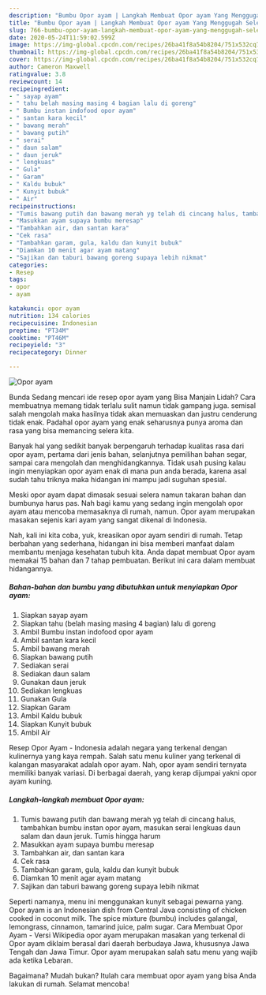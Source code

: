 ```yaml
---
description: "Bumbu Opor ayam | Langkah Membuat Opor ayam Yang Menggugah Selera"
title: "Bumbu Opor ayam | Langkah Membuat Opor ayam Yang Menggugah Selera"
slug: 766-bumbu-opor-ayam-langkah-membuat-opor-ayam-yang-menggugah-selera
date: 2020-05-24T11:59:02.599Z
image: https://img-global.cpcdn.com/recipes/26ba41f8a54b8204/751x532cq70/opor-ayam-foto-resep-utama.jpg
thumbnail: https://img-global.cpcdn.com/recipes/26ba41f8a54b8204/751x532cq70/opor-ayam-foto-resep-utama.jpg
cover: https://img-global.cpcdn.com/recipes/26ba41f8a54b8204/751x532cq70/opor-ayam-foto-resep-utama.jpg
author: Cameron Maxwell
ratingvalue: 3.8
reviewcount: 14
recipeingredient:
- " sayap ayam"
- " tahu belah masing masing 4 bagian lalu di goreng"
- " Bumbu instan indofood opor ayam"
- " santan kara kecil"
- " bawang merah"
- " bawang putih"
- " serai"
- " daun salam"
- " daun jeruk"
- " lengkuas"
- " Gula"
- " Garam"
- " Kaldu bubuk"
- " Kunyit bubuk"
- " Air"
recipeinstructions:
- "Tumis bawang putih dan bawang merah yg telah di cincang halus, tambahkan bumbu instan opor ayam, masukan serai lengkuas daun salam dan daun jeruk. Tumis hingga harum"
- "Masukkan ayam supaya bumbu meresap"
- "Tambahkan air, dan santan kara"
- "Cek rasa"
- "Tambahkan garam, gula, kaldu dan kunyit bubuk"
- "Diamkan 10 menit agar ayam matang"
- "Sajikan dan taburi bawang goreng supaya lebih nikmat"
categories:
- Resep
tags:
- opor
- ayam

katakunci: opor ayam 
nutrition: 134 calories
recipecuisine: Indonesian
preptime: "PT34M"
cooktime: "PT46M"
recipeyield: "3"
recipecategory: Dinner

---
```



![Opor ayam](https://img-global.cpcdn.com/recipes/26ba41f8a54b8204/751x532cq70/opor-ayam-foto-resep-utama.jpg)

Bunda Sedang mencari ide resep opor ayam yang Bisa Manjain Lidah? Cara membuatnya memang tidak terlalu sulit namun tidak gampang juga. semisal salah mengolah maka hasilnya tidak akan memuaskan dan justru cenderung tidak enak. Padahal opor ayam yang enak seharusnya punya aroma dan rasa yang bisa memancing selera kita.

Banyak hal yang sedikit banyak berpengaruh terhadap kualitas rasa dari opor ayam, pertama dari jenis bahan, selanjutnya pemilihan bahan segar, sampai cara mengolah dan menghidangkannya. Tidak usah pusing kalau ingin menyiapkan opor ayam enak di mana pun anda berada, karena asal sudah tahu triknya maka hidangan ini mampu jadi suguhan spesial.

Meski opor ayam dapat dimasak sesuai selera namun takaran bahan dan bumbunya harus pas. Nah bagi kamu yang sedang ingin mengolah opor ayam atau mencoba memasaknya di rumah, namun. Opor ayam merupakan masakan sejenis kari ayam yang sangat dikenal di Indonesia.


Nah, kali ini kita coba, yuk, kreasikan opor ayam sendiri di rumah. Tetap berbahan yang sederhana, hidangan ini bisa memberi manfaat dalam membantu menjaga kesehatan tubuh kita. Anda dapat membuat Opor ayam memakai 15 bahan dan 7 tahap pembuatan. Berikut ini cara dalam membuat hidangannya.

<!--inarticleads1-->

##### Bahan-bahan dan bumbu yang dibutuhkan untuk menyiapkan Opor ayam:

1. Siapkan  sayap ayam
1. Siapkan  tahu (belah masing masing 4 bagian) lalu di goreng
1. Ambil  Bumbu instan indofood opor ayam
1. Ambil  santan kara kecil
1. Ambil  bawang merah
1. Siapkan  bawang putih
1. Sediakan  serai
1. Sediakan  daun salam
1. Gunakan  daun jeruk
1. Sediakan  lengkuas
1. Gunakan  Gula
1. Siapkan  Garam
1. Ambil  Kaldu bubuk
1. Siapkan  Kunyit bubuk
1. Ambil  Air


Resep Opor Ayam - Indonesia adalah negara yang terkenal dengan kulinernya yang kaya rempah. Salah satu menu kuliner yang terkenal di kalangan masyarakat adalah opor ayam. Nah, opor ayam sendiri ternyata memiliki banyak variasi. Di berbagai daerah, yang kerap dijumpai yakni opor ayam kuning. 

<!--inarticleads2-->

##### Langkah-langkah membuat Opor ayam:

1. Tumis bawang putih dan bawang merah yg telah di cincang halus, tambahkan bumbu instan opor ayam, masukan serai lengkuas daun salam dan daun jeruk. Tumis hingga harum
1. Masukkan ayam supaya bumbu meresap
1. Tambahkan air, dan santan kara
1. Cek rasa
1. Tambahkan garam, gula, kaldu dan kunyit bubuk
1. Diamkan 10 menit agar ayam matang
1. Sajikan dan taburi bawang goreng supaya lebih nikmat


Seperti namanya, menu ini menggunakan kunyit sebagai pewarna yang. Opor ayam is an Indonesian dish from Central Java consisting of chicken cooked in coconut milk. The spice mixture (bumbu) includes galangal, lemongrass, cinnamon, tamarind juice, palm sugar. Cara Membuat Opor Ayam - Versi Wikipedia opor ayam merupakan masakan yang terkenal di Opor ayam diklaim berasal dari daerah berbudaya Jawa, khususnya Jawa Tengah dan Jawa Timur. Opor ayam merupakan salah satu menu yang wajib ada ketika Lebaran. 

Bagaimana? Mudah bukan? Itulah cara membuat opor ayam yang bisa Anda lakukan di rumah. Selamat mencoba!
